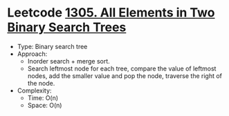 # Leetcode [1305. All Elements in Two Binary Search Trees](https://leetcode.com/problems/all-elements-in-two-binary-search-trees/)
- Type: Binary search tree
- Approach:
	- Inorder search + merge sort.
	- Search leftmost node for each tree, compare the value of leftmost nodes, add the smaller value and pop the node, traverse the right of the node.
- Complexity:
	- Time: O(n)
	- Space: O(n)